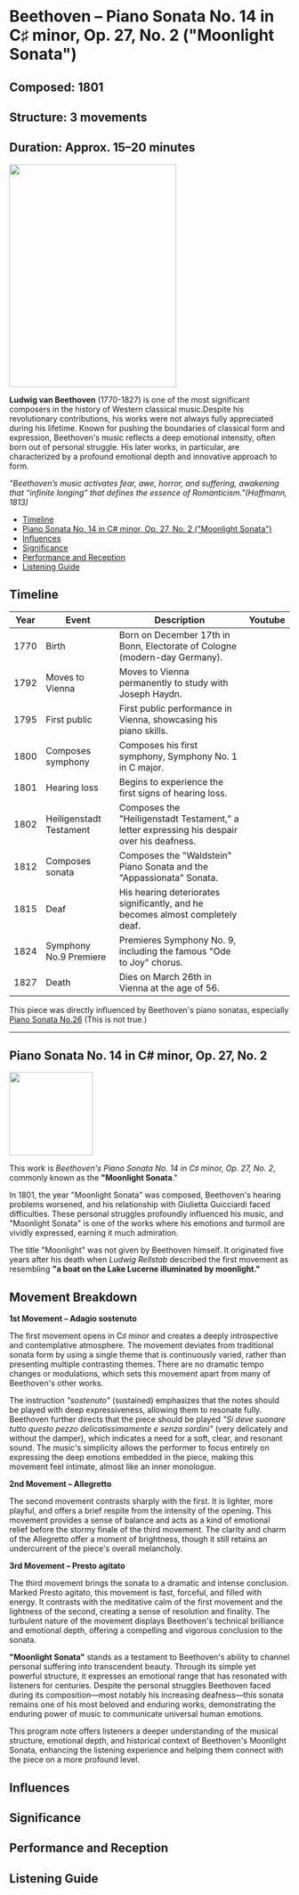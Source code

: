 # Beethoven – Piano Sonata No. 14 in C♯ minor, Op. 27, No. 2 ("Moonlight Sonata")
## Composed: 1801
## Structure: 3 movements
## Duration: Approx. 15–20 minutes

<img src="L.v.Beethoven.png" width="300" height="400">

**Ludwig van Beethoven** (1770-1827) is one of the most significant composers in the history of Western classical music.Despite his revolutionary contributions, his works were not always fully appreciated during his lifetime. Known for pushing the boundaries of classical form and expression, Beethoven's music reflects a deep emotional intensity, often born out of personal struggle. His later works, in particular, are characterized by a profound emotional depth and innovative approach to form.

*"Beethoven’s music activates fear, awe, horror, and suffering, awakening that “infinite longing” that defines the essence of Romanticism."(Hoffmann, 1813)*

- [Timeline](#timeline)
- [Piano Sonata No. 14 in C# minor, Op. 27, No. 2 ("Moonlight Sonata")](#piano-sonata-no-14-in-c#-minor-op-27-no-2-moonlight-sonata)
- [Influences](#influences)
- [Significance](#significance)
- [Performance and Reception](#performance-and-reception)
- [Listening Guide](#listening-guide)
  
## Timeline

| Year | Event | Description                                                                                                 | Youtube |
| ---- | ----- | ----------------------------------------------------------------------------------------------------------- | ------- |
| 1770 | Birth | Born on December 17th in Bonn, Electorate of Cologne (modern-day Germany).
| 1792 | Moves to Vienna | Moves to Vienna permanently to study with Joseph Haydn.
| 1795 | First public | First public performance in Vienna, showcasing his piano skills.
| 1800 | Composes symphony | Composes his first symphony, Symphony No. 1 in C major.
| 1801 | Hearing loss | Begins to experience the first signs of hearing loss.
| 1802 | Heiligenstadt Testament | Composes the "Heiligenstadt Testament," a letter expressing his despair over his deafness.
| 1812 | Composes sonata | Composes the "Waldstein" Piano Sonata and the "Appassionata" Sonata.
| 1815 | Deaf | His hearing deteriorates significantly, and he becomes almost completely deaf.
| 1824 | Symphony No.9 Premiere | Premieres Symphony No. 9, including the famous "Ode to Joy" chorus.
| 1827 | Death |Dies on March 26th in Vienna at the age of 56.

This piece was directly influenced by Beethoven's piano sonatas, especially [Piano Sonata No.26](#beethoven-sonata-26.md) (This is not true.)

---
## Piano Sonata No. 14 in C# minor, Op. 27, No. 2 

<img src="Moonlight_Sonata_I.png" wirth="400" height="150">

This work is *Beethoven's Piano Sonata No. 14 in C♯ minor, Op. 27, No. 2*, commonly known as the **"Moonlight Sonata**."

In 1801, the year "Moonlight Sonata" was composed, Beethoven's hearing problems worsened, and his relationship with Giulietta Guicciardi faced difficulties. These personal struggles profoundly influenced his music, and "Moonlight Sonata" is one of the works where his emotions and turmoil are vividly expressed, earning it much admiration.

The title "Moonlight" was not given by Beethoven himself. It originated five years after his death when *Ludwig Rellstab* described the first movement as resembling **"a boat on the Lake Lucerne illuminated by moonlight."**

## Movement Breakdown

**1st Movement – Adagio sostenuto**

The first movement opens in C♯ minor and creates a deeply introspective and contemplative atmosphere. The movement deviates from traditional sonata form by using a single theme that is continuously varied, rather than presenting multiple contrasting themes. There are no dramatic tempo changes or modulations, which sets this movement apart from many of Beethoven's other works.

The instruction *"sostenuto"* (sustained) emphasizes that the notes should be played with deep expressiveness, allowing them to resonate fully. Beethoven further directs that the piece should be played *"Si deve suonare tutto questo pezzo delicatissimamente e senza sordini"* (very delicately and without the damper), which indicates a need for a soft, clear, and resonant sound. The music's simplicity allows the performer to focus entirely on expressing the deep emotions embedded in the piece, making this movement feel intimate, almost like an inner monologue.

**2nd Movement – Allegretto**

The second movement contrasts sharply with the first. It is lighter, more playful, and offers a brief respite from the intensity of the opening. This movement provides a sense of balance and acts as a kind of emotional relief before the stormy finale of the third movement. The clarity and charm of the Allegretto offer a moment of brightness, though it still retains an undercurrent of the piece's overall melancholy.

**3rd Movement – Presto agitato**

The third movement brings the sonata to a dramatic and intense conclusion. Marked Presto agitato, this movement is fast, forceful, and filled with energy. It contrasts with the meditative calm of the first movement and the lightness of the second, creating a sense of resolution and finality. The turbulent nature of the movement displays Beethoven's technical brilliance and emotional depth, offering a compelling and vigorous conclusion to the sonata.


**"Moonlight Sonata"** stands as a testament to Beethoven's ability to channel personal suffering into transcendent beauty. Through its simple yet powerful structure, it expresses an emotional range that has resonated with listeners for centuries. Despite the personal struggles Beethoven faced during its composition—most notably his increasing deafness—this sonata remains one of his most beloved and enduring works, demonstrating the enduring power of music to communicate universal human emotions.

This program note offers listeners a deeper understanding of the musical structure, emotional depth, and historical context of Beethoven's Moonlight Sonata, enhancing the listening experience and helping them connect with the piece on a more profound level.

## Influences

## Significance

## Performance and Reception

## Listening Guide
